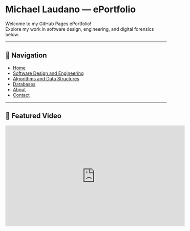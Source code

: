 # Michael Laudano — ePortfolio

Welcome to my GitHub Pages ePortfolio!  
Explore my work in software design, engineering, and digital forensics below.

---

## 🔗 Navigation
- [Home](./)
- [Software Design and Engineering](./software-design-engineering/)
- [Algorithms and Data Structures](./algorithms-and-data-structures/)
- [Databases](./databases/)
- [About](./about/)
- [Contact](./contact/)

---

## 🎥 Featured Video
<iframe width="560" height="315" src="https://www.youtube.com/embed/f2D4V8WyEks?si=J6xnpDt1OG14MMy9" title="YouTube video player" frameborder="0" allow="accelerometer; autoplay; clipboard-write; encrypted-media; gyroscope; picture-in-picture; web-share" referrerpolicy="strict-origin-when-cross-origin" allowfullscreen></iframe>
